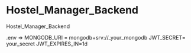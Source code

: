# Hostel_Manager_Backend
 Hostel_Manager_Backend

.env => MONGODB_URI = mongodb+srv://_your_mongodb
        JWT_SECRET= your_secret
        JWT_EXPIRES_IN=1d
